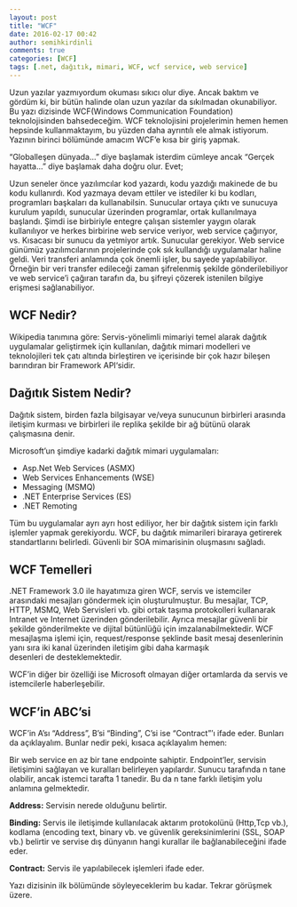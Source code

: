 ```yaml
---
layout: post
title: "WCF"
date: 2016-02-17 00:42
author: semihkirdinli
comments: true
categories: [WCF]
tags: [.net, dağıtık, mimari, WCF, wcf service, web service]
---
```

Uzun yazılar yazmıyordum okuması sıkıcı olur diye. Ancak baktım ve gördüm ki, bir bütün halinde olan uzun yazılar da sıkılmadan okunabiliyor. Bu yazı dizisinde WCF(Windows Communication Foundation) teknolojisinden bahsedeceğim. WCF teknolojisini projelerimin hemen hemen hepsinde kullanmaktayım, bu yüzden daha ayrıntılı ele almak istiyorum. Yazının birinci bölümünde amacım WCF’e kısa bir giriş yapmak.

“Globalleşen dünyada...” diye başlamak isterdim cümleye ancak “Gerçek hayatta...” diye başlamak daha doğru olur. Evet;

Uzun seneler önce yazılımcılar kod yazardı, kodu yazdığı makinede de bu kodu kullanırdı. Kod yazmaya devam ettiler ve istediler ki bu kodları, programları başkaları da kullanabilsin. Sunucular ortaya çıktı ve sunucuya kurulum yapıldı, sunucular üzerinden programlar, ortak kullanılmaya başlandı. Şimdi ise birbiriyle entegre çalışan sistemler yaygın olarak kullanılıyor ve herkes birbirine web service veriyor, web service çağırıyor, vs. Kısacası bir sunucu da yetmiyor artık. Sunucular gerekiyor. Web service günümüz yazılımcılarının projelerinde çok sık kullandığı uygulamalar haline geldi. Veri transferi anlamında çok önemli işler, bu sayede yapılabiliyor. Örneğin bir veri transfer edileceği zaman şifrelenmiş şekilde gönderilebiliyor ve web service’i çağıran tarafın da, bu şifreyi çözerek istenilen bilgiye erişmesi sağlanabiliyor.

## WCF Nedir?

Wikipedia tanımına göre: Servis-yönelimli mimariyi temel alarak dağıtık uygulamalar geliştirmek için kullanılan, dağıtık mimari modelleri ve teknolojileri tek çatı altında birleştiren ve içerisinde bir çok hazır bileşen barındıran bir Framework API‘sidir.

## Dağıtık Sistem Nedir?

Dağıtık sistem, birden fazla bilgisayar ve/veya sunucunun birbirleri arasında iletişim kurması ve birbirleri ile replika şekilde bir ağ bütünü olarak çalışmasına denir.

Microsoft’un şimdiye kadarki dağıtık mimari uygulamaları:

*   Asp.Net Web Services (ASMX)
*   Web Services Enhancements (WSE)
*   Messaging (MSMQ)
*   .NET Enterprise Services (ES)
*   .NET Remoting

Tüm bu uygulamalar ayrı ayrı host ediliyor, her bir dağıtık sistem için farklı işlemler yapmak gerekiyordu. WCF, bu dağıtık mimarileri biraraya getirerek standartlarını belirledi. Güvenli bir SOA mimarisinin oluşmasını sağladı.

## WCF Temelleri

.NET Framework 3.0 ile hayatımıza giren WCF, servis ve istemciler arasındaki mesajları göndermek için oluşturulmuştur. Bu mesajlar, TCP, HTTP, MSMQ, Web Servisleri vb. gibi ortak taşıma protokolleri kullanarak Intranet ve Internet üzerinden gönderilebilir. Ayrıca mesajlar güvenli bir şekilde gönderilmekte ve dijital bütünlüğü için imzalanabilmektedir. WCF mesajlaşma işlemi için, request/response şeklinde basit mesaj desenlerinin yanı sıra iki kanal üzerinden iletişim gibi daha karmaşık desenleri de desteklemektedir.

WCF’in diğer bir özelliği ise Microsoft olmayan diğer ortamlarda da servis ve istemcilerle haberleşebilir.

## WCF’in ABC’si

WCF’in A’sı “Address”, B’si “Binding”, C’si ise “Contract”’ı ifade eder. Bunları da açıklayalım. Bunlar nedir peki, kısaca açıklayalım hemen:

Bir web service en az bir tane endpointe sahiptir. Endpoint’ler, servisin iletişimini sağlayan ve kuralları belirleyen yapılardır. Sunucu tarafında n tane olabilir, ancak istemci tarafta 1 tanedir. Bu da n tane farklı iletişim yolu anlamına gelmektedir.

**Address:** Servisin nerede olduğunu belirtir.

**Binding:** Servis ile iletişimde kullanılacak aktarım protokolünü (Http,Tcp vb.), kodlama (encoding text, binary vb. ve güvenlik gereksinimlerini (SSL, SOAP vb.) belirtir ve servise dış dünyanın hangi kurallar ile bağlanabileceğini ifade eder.

**Contract:** Servis ile yapılabilecek işlemleri ifade eder.

Yazı dizisinin ilk bölümünde söyleyeceklerim bu kadar. Tekrar görüşmek üzere.
